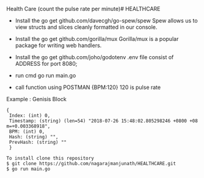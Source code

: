 Health Care (count the pulse rate per minute)# HEALTHCARE

* Install the  go get github.com/davecgh/go-spew/spew 
  Spew allows us to view structs and slices cleanly formatted in our console. 
* Install the go get github.com/gorilla/mux
  Gorilla/mux is a popular package for writing web handlers.
* Install the  go get github.com/joho/godotenv
  .env file consist of ADDRESS for port 8080;

* run cmd go run main.go

* call function using POSTMAN 
  {BPM:120} 120 is pulse rate

Example : Genisis Block
    
    { 
     Index: (int) 0,
     Timestamp: (string) (len=54) "2018-07-26 15:48:02.805298246 +0800 +08 m=+0.003368918",
     BPM: (int) 0,
     Hash: (string) "",
     PrevHash: (string) ""
     }   
 
    To install clone this repository
    $ git clone https://github.com/nagarajmanjunath/HEALTHCARE.git
    $ go run main.go 
